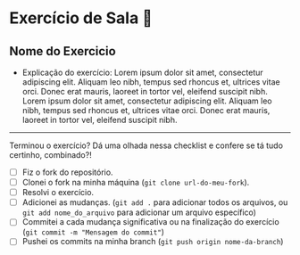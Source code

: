 # Exercício de Sala 🏫  

## Nome do Exercicio

- Explicação do exercício: Lorem ipsum dolor sit amet, consectetur adipiscing elit. Aliquam leo nibh, tempus sed rhoncus et, ultrices vitae orci.
Donec erat mauris, laoreet in tortor vel, eleifend suscipit nibh. Lorem ipsum dolor sit amet, consectetur adipiscing elit.
Aliquam leo nibh, tempus sed rhoncus et, ultrices vitae orci. Donec erat mauris, laoreet in tortor vel, eleifend suscipit nibh. 
---

Terminou o exercício? Dá uma olhada nessa checklist e confere se tá tudo certinho, combinado?!

- [ ] Fiz o fork do repositório.
- [ ] Clonei o fork na minha máquina (`git clone url-do-meu-fork`).
- [ ] Resolvi o exercício.
- [ ] Adicionei as mudanças. (`git add .` para adicionar todos os arquivos, ou `git add nome_do_arquivo` para adicionar um arquivo específico)
- [ ] Commitei a cada mudança significativa ou na finalização do exercício (`git commit -m "Mensagem do commit"`)
- [ ] Pushei os commits na minha branch (`git push origin nome-da-branch`)
